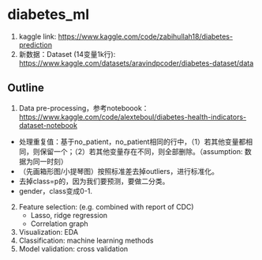 # diabetes_ml

1. kaggle link: https://www.kaggle.com/code/zabihullah18/diabetes-prediction
2. 新数据：Dataset (14变量1k行): https://www.kaggle.com/datasets/aravindpcoder/diabetes-dataset/data 

## Outline

1. Data pre-processing，参考noteboook：https://www.kaggle.com/code/alexteboul/diabetes-health-indicators-dataset-notebook
  -  处理重复值：基于no_patient，no_patient相同的行中，（1）若其他变量都相同，则保留一个；（2）若其他变量存在不同，则全部删除。（assumption: 数据为同一时刻）
  -  （先画箱形图/小提琴图）按照标准差去掉outliers，进行标准化。
  -  去掉class=p的，因为我们要预测，要做二分类。
  -  gender，class变成0-1.
2. Feature selection: (e.g. combined with report of CDC)
   - Lasso, ridge regression
   - Correlation graph
5. Visualization: EDA
6. Classification: machine learning methods
7. Model validation: cross validation
